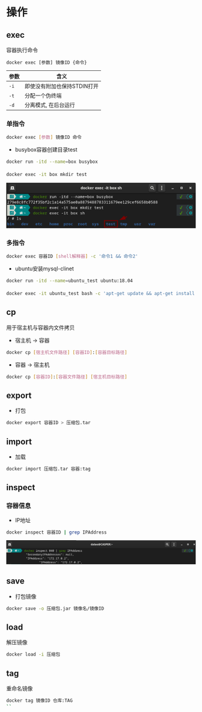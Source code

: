 <!--
 * @Author       : dmjcb@outlook.com
 * @Date         : 2024-09-04 02:23:02
 * @LastEditors  : dmjcb@outlook.com
 * @LastEditTime : 2024-09-24 19:36:11
-->

# 操作

## exec

容器执行命令

```shell
docker exec [参数] 镜像ID {命令}
```

| 参数 | 含义                        |
| ---- | --------------------------- |
| `-i` | 即使没有附加也保持STDIN打开 |
| `-t` | 分配一个伪终端              |
| `-d` | 分离模式, 在后台运行        |

### 单指令

```sh
docker exec [参数] 镜像ID 命令
```

- busybox容器创建目录test

```sh
docker run -itd --name=box busybox 

docker exec -it box mkdir test
```

![](https://raw.githubusercontent.com/dmjcb/SelfImgur/main/20220112043735.png)


### 多指令

```sh
docker exec 容器ID [shell解释器] -c '命令1 && 命令2'
```

- ubuntu安装mysql-clinet

```sh
docker run -itd --name=ubuntu_test ubuntu:18.04

docker exec -it ubuntu_test bash -c 'apt-get update && apt-get install -y mysql-client'
```

##  cp

用于宿主机与容器内文件拷贝

- 宿主机 -> 容器

```sh
docker cp [宿主机文件路径] [容器ID]:[容器目标路径]
```

- 容器 -> 宿主机

```sh
docker cp [容器ID]:[容器文件路径] [宿主机目标路径]
```

## export

- 打包

```sh
docker export 容器ID > 压缩包.tar
```

## import

- 加载

```sh
docker import 压缩包.tar 容器:tag
```

## inspect

### 容器信息

- IP地址

```sh
docker inspect 容器ID | grep IPAddress
```

![](https://raw.githubusercontent.com/dmjcb/SelfImgur/main/20220219213015.png)


## save

- 打包镜像

```sh
docker save -o 压缩包.jar 镜像名/镜像ID
```

## load

解压镜像

```sh
docker load -i 压缩包
```

## tag

重命名镜像

```sh
docker tag 镜像ID 仓库:TAG
``
